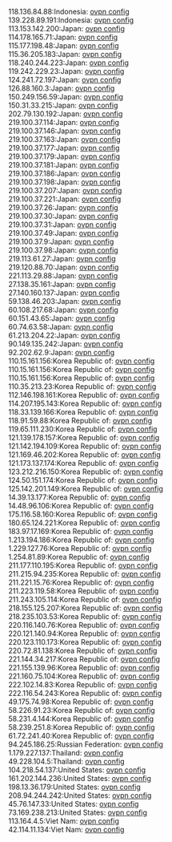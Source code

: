 118.136.84.88:Indonesia: [ovpn config](vpn/118_136_84_88.ovpn)  
139.228.89.191:Indonesia: [ovpn config](vpn/139_228_89_191.ovpn)  
113.153.142.200:Japan: [ovpn config](vpn/113_153_142_200.ovpn)  
114.178.165.71:Japan: [ovpn config](vpn/114_178_165_71.ovpn)  
115.177.198.48:Japan: [ovpn config](vpn/115_177_198_48.ovpn)  
115.36.205.183:Japan: [ovpn config](vpn/115_36_205_183.ovpn)  
118.240.244.223:Japan: [ovpn config](vpn/118_240_244_223.ovpn)  
119.242.229.23:Japan: [ovpn config](vpn/119_242_229_23.ovpn)  
124.241.72.197:Japan: [ovpn config](vpn/124_241_72_197.ovpn)  
126.88.160.3:Japan: [ovpn config](vpn/126_88_160_3.ovpn)  
150.249.156.59:Japan: [ovpn config](vpn/150_249_156_59.ovpn)  
150.31.33.215:Japan: [ovpn config](vpn/150_31_33_215.ovpn)  
202.79.130.192:Japan: [ovpn config](vpn/202_79_130_192.ovpn)  
219.100.37.114:Japan: [ovpn config](vpn/219_100_37_114.ovpn)  
219.100.37.146:Japan: [ovpn config](vpn/219_100_37_146.ovpn)  
219.100.37.163:Japan: [ovpn config](vpn/219_100_37_163.ovpn)  
219.100.37.177:Japan: [ovpn config](vpn/219_100_37_177.ovpn)  
219.100.37.179:Japan: [ovpn config](vpn/219_100_37_179.ovpn)  
219.100.37.181:Japan: [ovpn config](vpn/219_100_37_181.ovpn)  
219.100.37.186:Japan: [ovpn config](vpn/219_100_37_186.ovpn)  
219.100.37.198:Japan: [ovpn config](vpn/219_100_37_198.ovpn)  
219.100.37.207:Japan: [ovpn config](vpn/219_100_37_207.ovpn)  
219.100.37.221:Japan: [ovpn config](vpn/219_100_37_221.ovpn)  
219.100.37.26:Japan: [ovpn config](vpn/219_100_37_26.ovpn)  
219.100.37.30:Japan: [ovpn config](vpn/219_100_37_30.ovpn)  
219.100.37.31:Japan: [ovpn config](vpn/219_100_37_31.ovpn)  
219.100.37.49:Japan: [ovpn config](vpn/219_100_37_49.ovpn)  
219.100.37.9:Japan: [ovpn config](vpn/219_100_37_9.ovpn)  
219.100.37.98:Japan: [ovpn config](vpn/219_100_37_98.ovpn)  
219.113.61.27:Japan: [ovpn config](vpn/219_113_61_27.ovpn)  
219.120.88.70:Japan: [ovpn config](vpn/219_120_88_70.ovpn)  
221.113.29.88:Japan: [ovpn config](vpn/221_113_29_88.ovpn)  
27.138.35.161:Japan: [ovpn config](vpn/27_138_35_161.ovpn)  
27.140.160.137:Japan: [ovpn config](vpn/27_140_160_137.ovpn)  
59.138.46.203:Japan: [ovpn config](vpn/59_138_46_203.ovpn)  
60.108.217.68:Japan: [ovpn config](vpn/60_108_217_68.ovpn)  
60.151.43.65:Japan: [ovpn config](vpn/60_151_43_65.ovpn)  
60.74.63.58:Japan: [ovpn config](vpn/60_74_63_58.ovpn)  
61.213.204.22:Japan: [ovpn config](vpn/61_213_204_22.ovpn)  
90.149.135.242:Japan: [ovpn config](vpn/90_149_135_242.ovpn)  
92.202.62.9:Japan: [ovpn config](vpn/92_202_62_9.ovpn)  
110.15.161.156:Korea Republic of: [ovpn config](vpn/110_15_161_156.ovpn)  
110.15.161.156:Korea Republic of: [ovpn config](vpn/110_15_161_156.ovpn)  
110.15.161.156:Korea Republic of: [ovpn config](vpn/110_15_161_156.ovpn)  
110.35.213.23:Korea Republic of: [ovpn config](vpn/110_35_213_23.ovpn)  
112.146.198.161:Korea Republic of: [ovpn config](vpn/112_146_198_161.ovpn)  
114.207.195.143:Korea Republic of: [ovpn config](vpn/114_207_195_143.ovpn)  
118.33.139.166:Korea Republic of: [ovpn config](vpn/118_33_139_166.ovpn)  
118.91.59.88:Korea Republic of: [ovpn config](vpn/118_91_59_88.ovpn)  
119.65.111.230:Korea Republic of: [ovpn config](vpn/119_65_111_230.ovpn)  
121.139.178.157:Korea Republic of: [ovpn config](vpn/121_139_178_157.ovpn)  
121.142.194.109:Korea Republic of: [ovpn config](vpn/121_142_194_109.ovpn)  
121.169.46.202:Korea Republic of: [ovpn config](vpn/121_169_46_202.ovpn)  
121.173.137.174:Korea Republic of: [ovpn config](vpn/121_173_137_174.ovpn)  
123.212.216.150:Korea Republic of: [ovpn config](vpn/123_212_216_150.ovpn)  
124.50.151.174:Korea Republic of: [ovpn config](vpn/124_50_151_174.ovpn)  
125.142.201.149:Korea Republic of: [ovpn config](vpn/125_142_201_149.ovpn)  
14.39.13.177:Korea Republic of: [ovpn config](vpn/14_39_13_177.ovpn)  
14.48.96.106:Korea Republic of: [ovpn config](vpn/14_48_96_106.ovpn)  
175.116.58.160:Korea Republic of: [ovpn config](vpn/175_116_58_160.ovpn)  
180.65.124.221:Korea Republic of: [ovpn config](vpn/180_65_124_221.ovpn)  
183.97.17.169:Korea Republic of: [ovpn config](vpn/183_97_17_169.ovpn)  
1.213.194.186:Korea Republic of: [ovpn config](vpn/1_213_194_186.ovpn)  
1.229.127.76:Korea Republic of: [ovpn config](vpn/1_229_127_76.ovpn)  
1.254.81.89:Korea Republic of: [ovpn config](vpn/1_254_81_89.ovpn)  
211.177.110.195:Korea Republic of: [ovpn config](vpn/211_177_110_195.ovpn)  
211.215.94.235:Korea Republic of: [ovpn config](vpn/211_215_94_235.ovpn)  
211.221.15.76:Korea Republic of: [ovpn config](vpn/211_221_15_76.ovpn)  
211.223.119.58:Korea Republic of: [ovpn config](vpn/211_223_119_58.ovpn)  
211.243.105.114:Korea Republic of: [ovpn config](vpn/211_243_105_114.ovpn)  
218.155.125.207:Korea Republic of: [ovpn config](vpn/218_155_125_207.ovpn)  
218.235.103.53:Korea Republic of: [ovpn config](vpn/218_235_103_53.ovpn)  
220.116.140.76:Korea Republic of: [ovpn config](vpn/220_116_140_76.ovpn)  
220.121.140.94:Korea Republic of: [ovpn config](vpn/220_121_140_94.ovpn)  
220.123.110.173:Korea Republic of: [ovpn config](vpn/220_123_110_173.ovpn)  
220.72.81.138:Korea Republic of: [ovpn config](vpn/220_72_81_138.ovpn)  
221.144.34.217:Korea Republic of: [ovpn config](vpn/221_144_34_217.ovpn)  
221.155.139.96:Korea Republic of: [ovpn config](vpn/221_155_139_96.ovpn)  
221.160.75.104:Korea Republic of: [ovpn config](vpn/221_160_75_104.ovpn)  
222.102.14.83:Korea Republic of: [ovpn config](vpn/222_102_14_83.ovpn)  
222.116.54.243:Korea Republic of: [ovpn config](vpn/222_116_54_243.ovpn)  
49.175.74.98:Korea Republic of: [ovpn config](vpn/49_175_74_98.ovpn)  
58.226.91.23:Korea Republic of: [ovpn config](vpn/58_226_91_23.ovpn)  
58.231.4.144:Korea Republic of: [ovpn config](vpn/58_231_4_144.ovpn)  
58.239.251.8:Korea Republic of: [ovpn config](vpn/58_239_251_8.ovpn)  
61.72.241.40:Korea Republic of: [ovpn config](vpn/61_72_241_40.ovpn)  
94.245.186.25:Russian Federation: [ovpn config](vpn/94_245_186_25.ovpn)  
1.179.227.137:Thailand: [ovpn config](vpn/1_179_227_137.ovpn)  
49.228.104.5:Thailand: [ovpn config](vpn/49_228_104_5.ovpn)  
104.218.54.137:United States: [ovpn config](vpn/104_218_54_137.ovpn)  
161.202.144.236:United States: [ovpn config](vpn/161_202_144_236.ovpn)  
198.13.36.179:United States: [ovpn config](vpn/198_13_36_179.ovpn)  
208.94.244.242:United States: [ovpn config](vpn/208_94_244_242.ovpn)  
45.76.147.33:United States: [ovpn config](vpn/45_76_147_33.ovpn)  
73.169.238.213:United States: [ovpn config](vpn/73_169_238_213.ovpn)  
113.164.4.5:Viet Nam: [ovpn config](vpn/113_164_4_5.ovpn)  
42.114.11.134:Viet Nam: [ovpn config](vpn/42_114_11_134.ovpn)  
